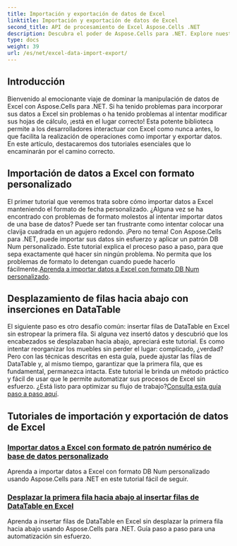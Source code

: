```yaml
---
title: Importación y exportación de datos de Excel
linktitle: Importación y exportación de datos de Excel
second_title: API de procesamiento de Excel Aspose.Cells .NET
description: Descubra el poder de Aspose.Cells para .NET. Explore nuestros tutoriales para importar y exportar datos de Excel de manera fácil y eficiente.
type: docs
weight: 39
url: /es/net/excel-data-import-export/
---
```

## Introducción

Bienvenido al emocionante viaje de dominar la manipulación de datos de Excel con Aspose.Cells para .NET. Si ha tenido problemas para incorporar sus datos a Excel sin problemas o ha tenido problemas al intentar modificar sus hojas de cálculo, ¡está en el lugar correcto! Esta potente biblioteca permite a los desarrolladores interactuar con Excel como nunca antes, lo que facilita la realización de operaciones como importar y exportar datos. En este artículo, destacaremos dos tutoriales esenciales que lo encaminarán por el camino correcto.

## Importación de datos a Excel con formato personalizado

 El primer tutorial que veremos trata sobre cómo importar datos a Excel manteniendo el formato de fecha personalizado. ¿Alguna vez se ha encontrado con problemas de formato molestos al intentar importar datos de una base de datos? Puede ser tan frustrante como intentar colocar una clavija cuadrada en un agujero redondo. ¡Pero no tema! Con Aspose.Cells para .NET, puede importar sus datos sin esfuerzo y aplicar un patrón DB Num personalizado. Este tutorial explica el proceso paso a paso, para que sepa exactamente qué hacer sin ningún problema. No permita que los problemas de formato lo detengan cuando puede hacerlo fácilmente.[Aprenda a importar datos a Excel con formato DB Num personalizado](./import-data-to-worksheet-in-excel-with-specified-db-num-custom-pattern-formatting/).

## Desplazamiento de filas hacia abajo con inserciones en DataTable

El siguiente paso es otro desafío común: insertar filas de DataTable en Excel sin estropear la primera fila. Si alguna vez insertó datos y descubrió que los encabezados se desplazaban hacia abajo, apreciará este tutorial. Es como intentar reorganizar los muebles sin perder el lugar: complicado, ¿verdad? Pero con las técnicas descritas en esta guía, puede ajustar las filas de DataTable y, al mismo tiempo, garantizar que la primera fila, que es fundamental, permanezca intacta. Este tutorial le brinda un método práctico y fácil de usar que le permite automatizar sus procesos de Excel sin esfuerzo. ¿Está listo para optimizar su flujo de trabajo?[Consulta esta guía paso a paso aquí](./shift-first-row-down-when-inserting-cells-datatable-rows-in-excel/).

## Tutoriales de importación y exportación de datos de Excel
### [Importar datos a Excel con formato de patrón numérico de base de datos personalizado](./import-data-to-worksheet-in-excel-with-specified-db-num-custom-pattern-formatting/)
Aprenda a importar datos a Excel con formato DB Num personalizado usando Aspose.Cells para .NET en este tutorial fácil de seguir.
### [Desplazar la primera fila hacia abajo al insertar filas de DataTable en Excel](./shift-first-row-down-when-inserting-cells-datatable-rows-in-excel/)
Aprenda a insertar filas de DataTable en Excel sin desplazar la primera fila hacia abajo usando Aspose.Cells para .NET. Guía paso a paso para una automatización sin esfuerzo.